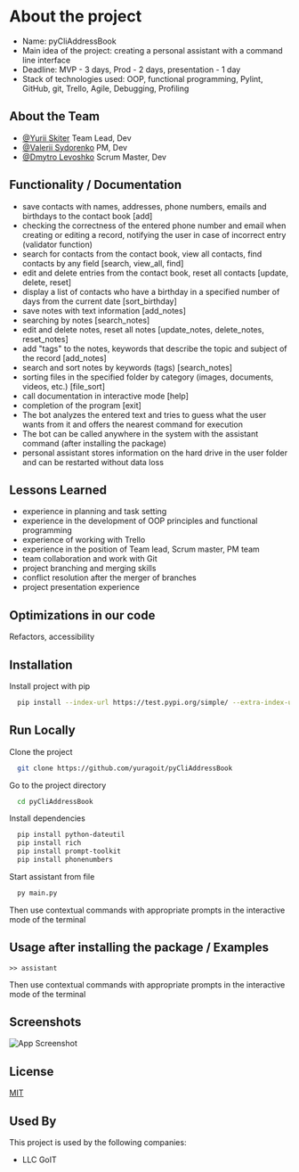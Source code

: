 
# About the project

- Name: pyCliAddressBook
- Main idea of the project: creating a personal assistant with a command line interface
- Deadline: MVP - 3 days, Prod - 2 days, presentation - 1 day
- Stack of technologies used: OOP, functional programming, Pylint, GitHub, git, Trello, Agile, Debugging, Profiling


## About the Team

- [@Yurii Skiter](https://github.com/yuragoit) Team Lead, Dev
- [@Valerii Sydorenko](https://github.com/ErizoUA) PM, Dev
- [@Dmytro Levoshko](https://github.com/DmytroLievoshko) Scrum Master, Dev


## Functionality / Documentation
- save contacts with names, addresses, phone numbers, emails and birthdays to the contact book [add]
- checking the correctness of the entered phone number and email when creating or editing a record, notifying the user in case of incorrect entry (validator function)
- search for contacts from the contact book, view all contacts, find contacts by any field [search, view_all, find]
- edit and delete entries from the contact book, reset all contacts [update, delete, reset]
- display a list of contacts who have a birthday in a specified number of days from the current date [sort_birthday]
- save notes with text information [add_notes]
- searching by notes [search_notes]
- edit and delete notes, reset all notes [update_notes, delete_notes, reset_notes]
- add "tags" to the notes, keywords that describe the topic and subject of the record [add_notes]
- search and sort notes by keywords (tags) [search_notes]
- sorting files in the specified folder by category (images, documents, videos, etc.) [file_sort]
- call documentation in interactive mode [help]
- completion of the program [exit]
- The bot analyzes the entered text and tries to guess what the user wants from it and offers the nearest command for execution
- The bot can be called anywhere in the system with the assistant command (after installing the package)
- personal assistant stores information on the hard drive in the user folder and can be restarted without data loss




## Lessons Learned

- experience in planning and task setting
- experience in the development of OOP principles and functional programming
- experience of working with Trello
- experience in the position of Team lead, Scrum master, PM team
- team collaboration and work with Git
- project branching and merging skills
- conflict resolution after the merger of branches
- project presentation experience


## Optimizations in our code

Refactors, accessibility


## Installation

Install project with pip

```bash
  pip install --index-url https://test.pypi.org/simple/ --extra-index-url https://pypi.org/simple pyCliAddressBook==1.0.22
```


## Run Locally

Clone the project

```bash
  git clone https://github.com/yuragoit/pyCliAddressBook
```

Go to the project directory

```bash
  cd pyCliAddressBook
```

Install dependencies

```bash
  pip install python-dateutil
  pip install rich
  pip install prompt-toolkit
  pip install phonenumbers
```

Start assistant from file

```bash
  py main.py
```
Then use contextual commands with appropriate prompts in the interactive mode of the terminal


## Usage after installing the package / Examples

```bash/sh/cmd
>> assistant
```
Then use contextual commands with appropriate prompts in the interactive mode of the terminal


## Screenshots

![App Screenshot](https://user-images.githubusercontent.com/101989870/190389161-f42acfc2-9a54-4604-8c9c-4b667986814a.jpg)
## License

[MIT](https://choosealicense.com/licenses/mit/)


## Used By

This project is used by the following companies:

- LLC GoIT

